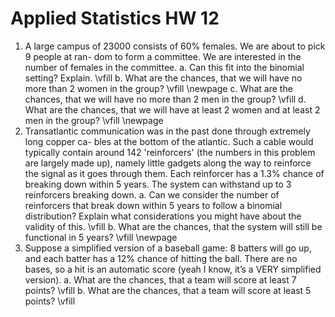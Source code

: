 # Applied Statistics HW 12

1. A large campus of 23000 consists of 60% females. We are about to pick 9 people at ran- dom to form a committee. We are interested in the number of females in the committee.
    a. Can this fit into the binomial setting? Explain.
    \vfill
    b. What are the chances, that we will have no more than 2 women in the group?
    \vfill
    \newpage
    c. What are the chances, that we will have no more than 2 men in the group?
    \vfill
    d. What are the chances, that we will have at least 2 women and at least 2 men in the group?
    \vfill
    \newpage
2. Transatlantic communication was in the past done through extremely long copper ca- bles at the bottom of the atlantic. Such a cable would typically contain around 142 'reinforcers' (the numbers in this problem are largely made up), namely little gadgets along the way to reinforce the signal as it goes through them. Each reinforcer has a 1.3% chance of breaking down within 5 years. The system can withstand up to 3 reinforcers breaking down.
    a. Can we consider the number of reinforcers that break down within 5 years to follow a binomial distribution? Explain what considerations you might have about the validity of this.
    \vfill
    b. What are the chances, that the system will still be functional in 5 years?
    \vfill
    \newpage
3. Suppose a simplified version of a baseball game: 8 batters will go up, and each batter has a 12% chance of hitting the ball. There are no bases, so a hit is an automatic score (yeah I know, it’s a VERY simplified version).
    a. What are the chances, that a team will score at least 7 points?
    \vfill
    b. What are the chances, that a team will score at least 5 points?
    \vfill
